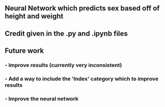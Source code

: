 ## Neural Network which predicts sex based off of height and weight
## Credit given in the .py and .ipynb files

## Future work
### - Improve results (currently very inconsistent)
### - Add a way to include the 'Index' category which to improve results
### - Improve the neural network
